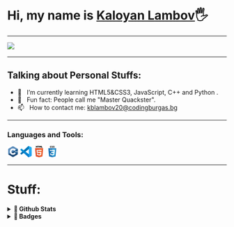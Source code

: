 # Hi, my name is [Kaloyan Lambov](https://github.com/kblambov20/)🖐
<hr>

<a href="https://hits.seeyoufarm.com"><img src="https://hits.seeyoufarm.com/api/count/incr/badge.svg?url=https%3A%2F%2Fgithub.com%2FKBLambov20&count_bg=%2300EAFF&title_bg=%23000000&icon=repl-dot-it.svg&icon_color=%23FFFFFF&title=hits&edge_flat=false"/></a>

<hr>

## Talking about Personal Stuffs:

- 🚀 &nbsp; I’m currently learning HTML5&CSS3, JavaScript, C++ and Python .
- 🦆 &nbsp; Fun fact: People call me "Master Quackster".
- 📫 &nbsp; How to contact me: kblambov20@codingburgas.bg

<hr>

### Languages and Tools:

<code><img alt="CPP" width="26px" src="https://raw.githubusercontent.com/github/explore/80688e429a7d4ef2fca1e82350fe8e3517d3494d/topics/cpp/cpp.png" ></code>
<code><img alt="Visual Studio Code" width="26px" src="https://raw.githubusercontent.com/github/explore/80688e429a7d4ef2fca1e82350fe8e3517d3494d/topics/visual-studio-code/visual-studio-code.png"></code>
<code><img alt="HTML5" width="26px" src="https://raw.githubusercontent.com/github/explore/80688e429a7d4ef2fca1e82350fe8e3517d3494d/topics/html/html.png" ></code>
<code><img alt="CSS3" width="26px" src="https://raw.githubusercontent.com/github/explore/80688e429a7d4ef2fca1e82350fe8e3517d3494d/topics/css/css.png" ></code>

<hr>

# Stuff:

<details>	
  <summary><b>🗿 Github Stats</b></summary>

![Grade](https://github-readme-stats.vercel.app/api?username=kblambov20&show_icons=true&theme=radical&count_private=true)
![Languages](https://github-readme-stats.vercel.app/api/top-langs/?username=kblambov20&show_icons=true&hide_border=true&layout=compact&count_private=true&count_fork=true)
</details>



<details style = "display: inline;">
  <summary><b>📛 Badges</b></summary>

<img align="left" alt="HTML&CSS" width="100px" src="https://images.credly.com/size/680x680/images/241488f4-9110-41aa-804e-51a8f8ba430d/MTA-Introduction_to_Programming_Using_HTML_and_CSS-600x600.png" ></a>
<img align="left" alt="Word Office 2016" width="100px" src="https://images.credly.com/size/680x680/images/fd092703-61db-4e9f-9c7c-2211d44ca87d/MOS_Word.png" ></a>
</details>  
</div>

